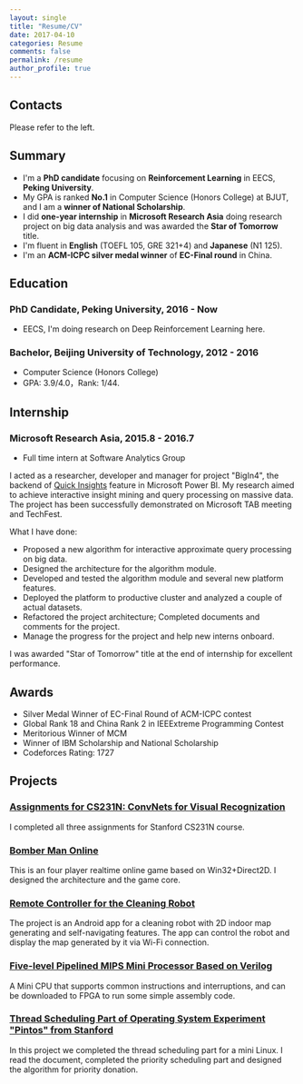 ```yaml
---
layout: single
title: "Resume/CV"
date: 2017-04-10
categories: Resume
comments: false
permalink: /resume
author_profile: true
---
```


## Contacts

Please refer to the left.

## Summary

* I'm a **PhD candidate** focusing on **Reinforcement Learning** in EECS, **Peking University**.
* My GPA is ranked **No.1** in Computer Science (Honors College) at BJUT, and I am a **winner of National Scholarship**.
* I did **one-year internship** in **Microsoft Research Asia** doing research project on big data analysis and was awarded the **Star of Tomorrow** title.
* I'm fluent in **English** (TOEFL 105, GRE 321+4) and **Japanese** (N1 125).
* I'm an **ACM-ICPC silver medal winner** of **EC-Final round** in China.

## Education

### **PhD Candidate, Peking University**, 2016 - Now
* EECS, I'm doing research on Deep Reinforcement Learning here.

### **Bachelor, Beijing University of Technology**, 2012 - 2016
* Computer Science (Honors College)
* GPA: 3.9/4.0，Rank: 1/44.


## Internship

### Microsoft Research Asia, 2015.8 - 2016.7
* Full time intern at Software Analytics Group

I acted as a researcher, developer and manager for project "BigIn4", the backend of [Quick Insights](https://powerbi.microsoft.com/en-us/documentation/powerbi-service-auto-insights/) feature in Microsoft Power BI. My research aimed to achieve interactive insight mining and query processing on massive data. The project has been successfully demonstrated on Microsoft TAB meeting and TechFest.
    
What I have done:

* Proposed a new algorithm for interactive approximate query processing on big data.
* Designed the architecture for the algorithm module. 
* Developed and tested the algorithm module and several new platform features.
* Deployed the platform to productive cluster and analyzed a couple of actual datasets.
* Refactored the project architecture; Completed documents and comments for the project.
* Manage the progress for the project and help new interns onboard.
    
I was awarded "Star of Tomorrow" title at the end of internship for excellent performance.

## Awards
* Silver Medal Winner of EC-Final Round of ACM-ICPC contest
* Global Rank 18 and China Rank 2 in IEEExtreme Programming Contest
* Meritorious Winner of MCM
* Winner of IBM Scholarship and National Scholarship
* Codeforces Rating: 1727

## Projects

### [Assignments for CS231N: ConvNets for Visual Recognization](https://github.com/DarkForte/CS231N)

I completed all three assignments for Stanford CS231N course.

### [Bomber Man Online](https://github.com/DarkForte/BomberManOnline) 

This is an four player realtime online game based on Win32+Direct2D. I designed the architecture and the game core.

### [Remote Controller for the Cleaning Robot](https://github.com/DarkForte/RemoteApp)

The project is an Android app for a cleaning robot with 2D indoor map generating and self-navigating features. The app can control the robot and display the map generated by it via Wi-Fi connection.

### [Five-level Pipelined MIPS Mini Processor Based on Verilog](https://github.com/DarkForte/MIPS-50_Instructions_Pipelined_CPU)

A Mini CPU that supports common instructions and interruptions, and can be downloaded to FPGA to run some simple assembly code.

### [Thread Scheduling Part of Operating System Experiment "Pintos" from Stanford](https://github.com/DarkForte/pintos)

In this project we completed the thread scheduling part for a mini Linux. I read the document, completed the priority scheduling part and designed the algorithm for priority donation.